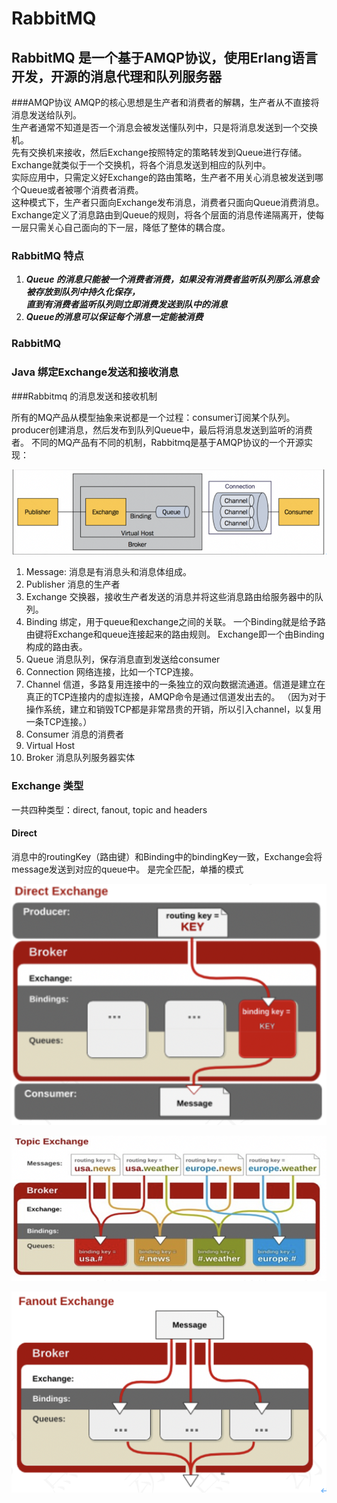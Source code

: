 # RabbitMQ
## RabbitMQ 是一个基于AMQP协议，使用Erlang语言开发，开源的消息代理和队列服务器
###AMQP协议
AMQP的核心思想是生产者和消费者的解耦，生产者从不直接将消息发送给队列。<br/>
生产者通常不知道是否一个消息会被发送懂队列中，只是将消息发送到一个交换机。<br/>
先有交换机来接收，然后Exchange按照特定的策略转发到Queue进行存储。Exchange就类似于一个交换机，将各个消息发送到相应的队列中。<br/>
实际应用中，只需定义好Exchange的路由策略，生产者不用关心消息被发送到哪个Queue或者被哪个消费者消费。<br/>
这种模式下，生产者只面向Exchange发布消息，消费者只面向Queue消费消息。
Exchange定义了消息路由到Queue的规则，将各个层面的消息传递隔离开，使每一层只需关心自己面向的下一层，降低了整体的耦合度。


### RabbitMQ 特点
1. ***Queue 的消息只能被一个消费者消费，如果没有消费者监听队列那么消息会被存放到队列中持久化保存，<br/>直到有消费者监听队列则立即消费发送到队中的消息***
2. ***Queue的消息可以保证每个消息一定能被消费***

### RabbitMQ
### Java 绑定Exchange发送和接收消息

###Rabbitmq 的消息发送和接收机制

 所有的MQ产品从模型抽象来说都是一个过程：consumer订阅某个队列。 producer创建消息，然后发布到队列Queue中，最后将消息发送到监听的消费者。
 不同的MQ产品有不同的机制，Rabbitmq是基于AMQP协议的一个开源实现：

![rabbitmq](rabbitmq.png 'rabbitmq')  
  
  1. Message:
     消息是有消息头和消息体组成。
  2. Publisher
     消息的生产者
  3. Exchange
     交换器，接收生产者发送的消息并将这些消息路由给服务器中的队列。
  4. Binding
     绑定，用于queue和exchange之间的关联。
     一个Binding就是给予路由键将Exchange和queue连接起来的路由规则。 Exchange即一个由Binding构成的路由表。
  5. Queue
     消息队列，保存消息直到发送给consumer
  6. Connection
     网络连接，比如一个TCP连接。
  7. Channel
     信道，多路复用连接中的一条独立的双向数据流通道。信道是建立在真正的TCP连接内的虚拟连接，AMQP命令是通过信道发出去的。
    （因为对于操作系统，建立和销毁TCP都是非常昂贵的开销，所以引入channel，以复用一条TCP连接。）
  8. Consumer
     消息的消费者
  9. Virtual Host
  10. Broker
      消息队列服务器实体
  
  
### Exchange 类型 
  一共四种类型：direct, fanout, topic and headers

#### Direct
  
  消息中的routingKey（路由键）和Binding中的bindingKey一致，Exchange会将message发送到对应的queue中。
  是完全匹配，单播的模式
  
![DirectExchange](DirectExchange.png 'DirectExchange')    

![TopicExchange](TopicExchange.png 'TopicExchange')

![FanoutExchange](FanoutExchange.png 'FanoutExchange')  